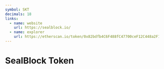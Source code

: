 ```yaml
---
symbol: SKT
decimals: 18
links:
  - name: website
    url: https://sealblock.io/
  - name: explorer
    url: https://etherscan.io/token/0x82bdfb4C6F488fC47700ceF12C448a2F13F8fF4F
---
```


# SealBlock Token
